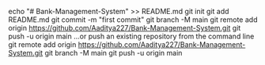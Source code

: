 echo "# Bank-Management-System" >> README.md
git init
git add README.md
git commit -m "first commit"
git branch -M main
git remote add origin https://github.com/Aaditya227/Bank-Management-System.git
git push -u origin main
…or push an existing repository from the command line
git remote add origin https://github.com/Aaditya227/Bank-Management-System.git
git branch -M main
git push -u origin main